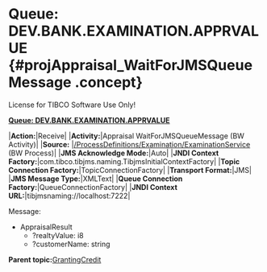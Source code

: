 # Queue: DEV.BANK.EXAMINATION.APPRVALUE {#projAppraisal_WaitForJMSQueueMessage .concept}

License for TIBCO Software Use Only!

**[Queue: DEV.BANK.EXAMINATION.APPRVALUE](../msgs/dest_Id118.md)**

|**Action:**|Receive|
|**Activity:**|Appraisal WaitForJMSQueueMessage \(BW Activity\)|
|**Source:** |[/ProcessDefinitions/Examination/ExaminationService](../../../projects/GrantingCredit/ProcessDefinitions/Examination/ExaminationService.process.md) \(BW Process\)|
|**JMS Acknowledge Mode:**|Auto|
|**JNDI Context Factory:**|com.tibco.tibjms.naming.TibjmsInitialContextFactory|
|**Topic Connection Factory:**|TopicConnectionFactory|
|**Transport Format:**|JMS|
|**JMS Message Type:**|XMLText|
|**Queue Connection Factory:**|QueueConnectionFactory|
|**JNDI Context URL:**|tibjmsnaming://localhost:7222|

Message:

-   AppraisalResult
    -   ?realtyValue: i8
    -   ?customerName: string

**Parent topic:**[GrantingCredit](../../../crossref/dest/projs/GrantingCredit.md)

